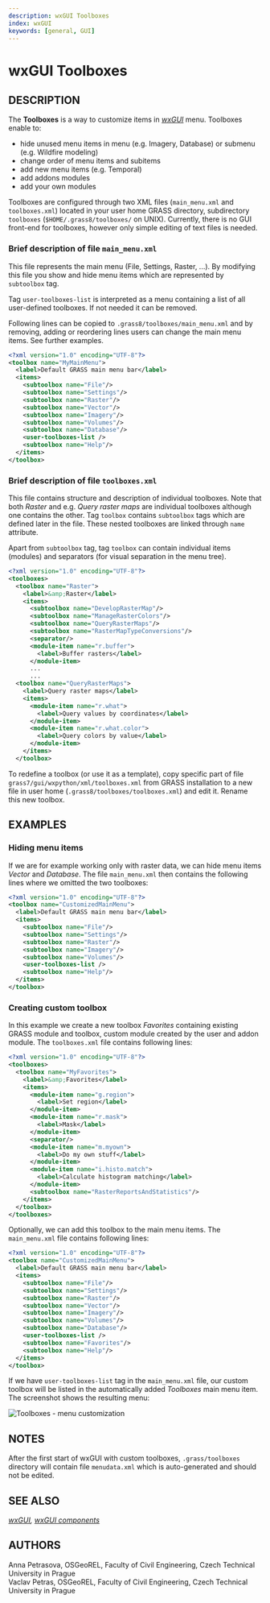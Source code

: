```yaml
---
description: wxGUI Toolboxes
index: wxGUI
keywords: [general, GUI]
---
```


# wxGUI Toolboxes

## DESCRIPTION

The **Toolboxes** is a way to customize items in *[wxGUI](wxGUI.md)*
menu. Toolboxes enable to:

- hide unused menu items in menu (e.g. Imagery, Database) or submenu
  (e.g. Wildfire modeling)
- change order of menu items and subitems
- add new menu items (e.g. Temporal)
- add addons modules
- add your own modules

Toolboxes are configured through two XML files (`main_menu.xml` and
`toolboxes.xml`) located in your user home GRASS directory, subdirectory
`toolboxes` (`$HOME/.grass8/toolboxes/` on UNIX). Currently, there is no
GUI front-end for toolboxes, however only simple editing of text files
is needed.

### Brief description of file `main_menu.xml`

This file represents the main menu (File, Settings, Raster, ...). By
modifying this file you show and hide menu items which are represented
by `subtoolbox` tag.

Tag `user-toolboxes-list` is interpreted as a menu containing a list of
all user-defined toolboxes. If not needed it can be removed.

Following lines can be copied to `.grass8/toolboxes/main_menu.xml` and
by removing, adding or reordering lines users can change the main menu
items. See further examples.

```xml
<?xml version="1.0" encoding="UTF-8"?>
<toolbox name="MyMainMenu">
  <label>Default GRASS main menu bar</label>
  <items>
    <subtoolbox name="File"/>
    <subtoolbox name="Settings"/>
    <subtoolbox name="Raster"/>
    <subtoolbox name="Vector"/>
    <subtoolbox name="Imagery"/>
    <subtoolbox name="Volumes"/>
    <subtoolbox name="Database"/>
    <user-toolboxes-list />
    <subtoolbox name="Help"/>
  </items>
</toolbox>
```

### Brief description of file `toolboxes.xml`

This file contains structure and description of individual toolboxes.
Note that both *Raster* and e.g. *Query raster maps* are individual
toolboxes although one contains the other. Tag `toolbox` contains
`subtoolbox` tags which are defined later in the file. These nested
toolboxes are linked through `name` attribute.

Apart from `subtoolbox` tag, tag `toolbox` can contain individual items
(modules) and separators (for visual separation in the menu tree).

```xml
<?xml version="1.0" encoding="UTF-8"?>
<toolboxes>
  <toolbox name="Raster">
    <label>&amp;Raster</label>
    <items>
      <subtoolbox name="DevelopRasterMap"/>
      <subtoolbox name="ManageRasterColors"/>
      <subtoolbox name="QueryRasterMaps"/>
      <subtoolbox name="RasterMapTypeConversions"/>
      <separator/>
      <module-item name="r.buffer">
        <label>Buffer rasters</label>
      </module-item>
      ...
      ...
  <toolbox name="QueryRasterMaps">
    <label>Query raster maps</label>
    <items>
      <module-item name="r.what">
        <label>Query values by coordinates</label>
      </module-item>
      <module-item name="r.what.color">
        <label>Query colors by value</label>
      </module-item>
    </items>
  </toolbox>
```

To redefine a toolbox (or use it as a template), copy specific part of
file `grass7/gui/wxpython/xml/toolboxes.xml` from GRASS installation to
a new file in user home (`.grass8/toolboxes/toolboxes.xml`) and edit it.
Rename this new toolbox.

## EXAMPLES

### Hiding menu items

If we are for example working only with raster data, we can hide menu
items *Vector* and *Database*. The file `main_menu.xml` then contains
the following lines where we omitted the two toolboxes:

```xml
<?xml version="1.0" encoding="UTF-8"?>
<toolbox name="CustomizedMainMenu">
  <label>Default GRASS main menu bar</label>
  <items>
    <subtoolbox name="File"/>
    <subtoolbox name="Settings"/>
    <subtoolbox name="Raster"/>
    <subtoolbox name="Imagery"/>
    <subtoolbox name="Volumes"/>
    <user-toolboxes-list />
    <subtoolbox name="Help"/>
  </items>
</toolbox>
```

### Creating custom toolbox

In this example we create a new toolbox *Favorites* containing existing
GRASS module and toolbox, custom module created by the user and addon
module. The `toolboxes.xml` file contains following lines:

```xml
<?xml version="1.0" encoding="UTF-8"?>
<toolboxes>
  <toolbox name="MyFavorites">
    <label>&amp;Favorites</label>
    <items>
      <module-item name="g.region">
        <label>Set region</label>
      </module-item>
      <module-item name="r.mask">
        <label>Mask</label>
      </module-item>
      <separator/>
      <module-item name="m.myown">
        <label>Do my own stuff</label>
      </module-item>
      <module-item name="i.histo.match">
        <label>Calculate histogram matching</label>
      </module-item>
      <subtoolbox name="RasterReportsAndStatistics"/>
    </items>
  </toolbox>
</toolboxes>
```

Optionally, we can add this toolbox to the main menu items. The
`main_menu.xml` file contains following lines:

```xml
<?xml version="1.0" encoding="UTF-8"?>
<toolbox name="CustomizedMainMenu">
  <label>Default GRASS main menu bar</label>
  <items>
    <subtoolbox name="File"/>
    <subtoolbox name="Settings"/>
    <subtoolbox name="Raster"/>
    <subtoolbox name="Vector"/>
    <subtoolbox name="Imagery"/>
    <subtoolbox name="Volumes"/>
    <subtoolbox name="Database"/>
    <user-toolboxes-list />
    <subtoolbox name="Favorites"/>
    <subtoolbox name="Help"/>
  </items>
</toolbox>
```

If we have `user-toolboxes-list` tag in the `main_menu.xml` file, our
custom toolbox will be listed in the automatically added *Toolboxes*
main menu item. The screenshot shows the resulting menu:

![Toolboxes - menu customization](wxGUI_toolboxes.jpg)

## NOTES

After the first start of wxGUI with custom toolboxes, `.grass/toolboxes`
directory will contain file `menudata.xml` which is auto-generated and
should not be edited.

## SEE ALSO

*[wxGUI](wxGUI.md), [wxGUI components](wxGUI.components.md)*

## AUTHORS

Anna Petrasova, OSGeoREL, Faculty of Civil Engineering, Czech Technical
University in Prague  
Vaclav Petras, OSGeoREL, Faculty of Civil Engineering, Czech Technical
University in Prague
